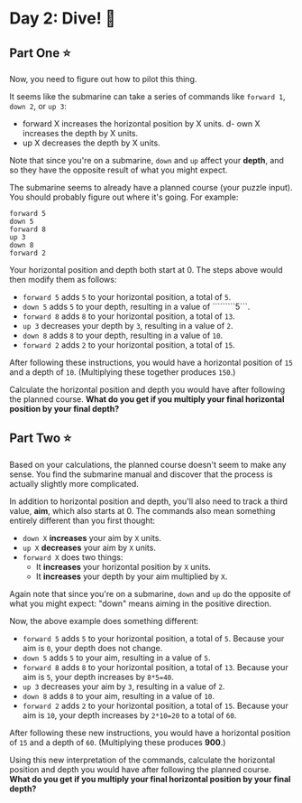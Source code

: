 # Day 2: Dive! 🤿
## Part One ⭐
Now, you need to figure out how to pilot this thing.

It seems like the submarine can take a series of commands like ```forward 1```, ```down 2```, or ```up 3```:

- forward X increases the horizontal position by X units.
d- own X increases the depth by X units.
- up X decreases the depth by X units.

Note that since you're on a submarine, ```down``` and ```up``` affect your **depth**, and so they have the opposite result of what you might expect.

The submarine seems to already have a planned course (your puzzle input). You should probably figure out where it's going. For example:

```
forward 5
down 5
forward 8
up 3
down 8
forward 2
```

Your horizontal position and depth both start at 0. The steps above would then modify them as follows:

- ```forward 5``` adds ```5``` to your horizontal position, a total of ```5```.
- ```down 5``` adds ```5``` to your depth, resulting in a value of `````````5```.
- ```forward 8``` adds ```8``` to your horizontal position, a total of ```13```.
- ```up 3``` decreases your depth by ```3```, resulting in a value of ```2```.
- ```down 8``` adds ```8``` to your depth, resulting in a value of ```10```.
- ```forward 2``` adds ```2``` to your horizontal position, a total of ```15```.

After following these instructions, you would have a horizontal position of ```15``` and a depth of ```10```. (Multiplying these together produces ```150```.)

Calculate the horizontal position and depth you would have after following the planned course. **What do you get if you multiply your final horizontal position by your final depth?**

## Part Two ⭐

Based on your calculations, the planned course doesn't seem to make any sense. You find the submarine manual and discover that the process is actually slightly more complicated.

In addition to horizontal position and depth, you'll also need to track a third value, **aim**, which also starts at 0. The commands also mean something entirely different than you first thought:

- ```down X``` **increases** your aim by ```X``` units.
- ```up X``` **decreases** your aim by ```X``` units.
- ```forward X``` does two things:
    * It **increases** your horizontal position by ```X``` units.
    * It **increases** your depth by your aim multiplied by ```X```.

Again note that since you're on a submarine, ```down``` and ```up``` do the opposite of what you might expect: "down" means aiming in the positive direction.

Now, the above example does something different:

- ```forward 5``` adds ```5``` to your horizontal position, a total of ```5```. Because your aim is ```0```, your depth does not change.
- ```down 5``` adds ```5``` to your aim, resulting in a value of ```5```.
- ```forward 8``` adds ```8``` to your horizontal position, a total of ```13```. Because your aim is ```5```, your depth increases by ```8*5=40```.
- ```up 3``` decreases your aim by ```3```, resulting in a value of ```2```.
- ```down 8``` adds ```8``` to your aim, resulting in a value of ```10```.
- ```forward 2``` adds ```2``` to your horizontal position, a total of ```15```. Because your aim is ```10```, your depth increases by ```2*10=20``` to a total of ```60```.

After following these new instructions, you would have a horizontal position of ```15``` and a depth of ```60```. (Multiplying these produces **900**.)

Using this new interpretation of the commands, calculate the horizontal position and depth you would have after following the planned course. **What do you get if you multiply your final horizontal position by your final depth?**